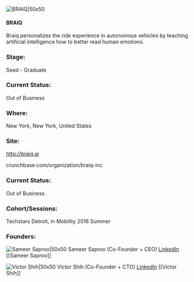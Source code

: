 

![BRAIQ|50x50](https://apimg.techstars.com/connect/images/image_files/580e5776808320bbf800003f/original/BRAIQ.png)

#### BRAIQ
Braiq personalizes the ride experience in autonomous vehicles by teaching artificial intelligence how to better read human emotions.

### Stage: 
Seed - Graduate 

### Current Status: 
Out of Business

### Where:
New York, New York, United States

### Site:
http://braiq.ai



crunchbase.com/organization/braiq-inc

### Current Status: 
Out of Business

### Cohort/Sessions: 
Techstars Detroit, in Mobility 2016 Summer

### Founders: 

![Sameer Saproo|50x50](https://apimg.techstars.com/connect/images/image_files/57573ea334b2748acc000060/original/mugshot.jpg) Sameer Saproo (Co-Founder + CEO) [LinkedIn](https://linkedin.com/in/sameer-saproo-97241b38) [[Sameer Saproo]]

![Victor Shih|50x50](https://apimg.techstars.com/connect/images/image_files/574346d6bbe36ffd58000044/original/victor_shih_headshot.jpg) Victor Shih (Co-Founder + CTO) [LinkedIn](https://linkedin.com/in/vcshih) [[Victor Shih]]


